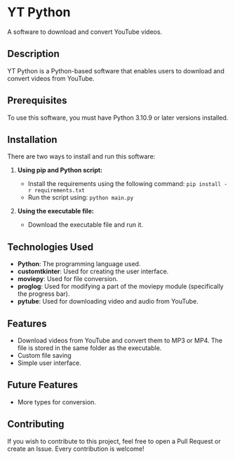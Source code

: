 # YT Python
A software to download and convert YouTube videos.

## Description
YT Python is a Python-based software that enables users to download and convert videos from YouTube.

## Prerequisites
To use this software, you must have Python 3.10.9 or later versions installed.

## Installation
There are two ways to install and run this software:

1. **Using pip and Python script:**
    - Install the requirements using the following command: `pip install -r requirements.txt`
    - Run the script using: `python main.py`

2. **Using the executable file:**
    - Download the executable file and run it.

## Technologies Used
- **Python**: The programming language used.
- **customtkinter**: Used for creating the user interface.
- **moviepy**: Used for file conversion.
- **proglog**: Used for modifying a part of the moviepy module (specifically the progress bar).
- **pytube**: Used for downloading video and audio from YouTube.

## Features
- Download videos from YouTube and convert them to MP3 or MP4. The file is stored in the same folder as the executable.
- Custom file saving
- Simple user interface.

## Future Features
- More types for conversion.

## Contributing
If you wish to contribute to this project, feel free to open a Pull Request or create an Issue. Every contribution is welcome!

